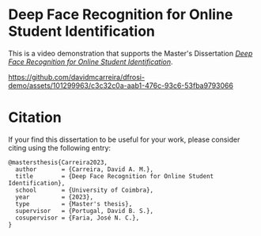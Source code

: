 # Deep Face Recognition for Online Student Identification


This is a video demonstration that supports the Master's Dissertation [*Deep Face Recognition for Online Student Identification*](https://github.com/davidmcarreira/Master-Thesis/blob/main/main.pdf).

https://github.com/davidmcarreira/dfrosi-demo/assets/101299963/c3c32c0a-aab1-476c-93c6-53fba9793066

# Citation
If your find this dissertation to be useful for your work, please consider citing using the following entry:

```
@mastersthesis{Carreira2023,
  author       = {Carreira, David A. M.},
  title        = {Deep Face Recognition for Online Student Identification},
  school       = {University of Coimbra},
  year         = {2023},
  type         = {Master's thesis},
  supervisor   = {Portugal, David B. S.},
  cosupervisor = {Faria, José N. C.},
}
```




